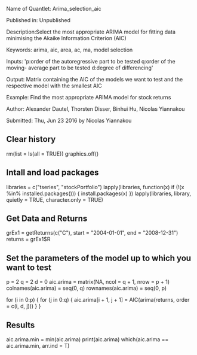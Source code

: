 Name of Quantlet: Arima_selection_aic

Published in: Unpublished

Description:Select the most appropriate ARIMA model for fitting data minimising the Akaike Information Criterion (AIC)

Keywords: arima, aic, area, ac, ma, model selection

Inputs: 'p:order of the autoregressive part to be tested
	      q:order of the moving- average part to be tested
	      d:degree of differencing'

Output: Matrix containing the AIC of the models we want to test and the respective model with the smallest AIC

Example: Find the most appropriate ARIMA model for stock returns

Author: Alexander Dautel, Thorsten Disser, Binhui Hu, Nicolas Yiannakou

Submitted: Thu, Jun 23 2016 by Nicolas Yiannakou

## Clear history
rm(list = ls(all = TRUE))
graphics.off()

## Intall and load packages
libraries = c("tseries", "stockPortfolio")
lapply(libraries, function(x) if (!(x %in% installed.packages())) {
  install.packages(x)
})
lapply(libraries, library, quietly = TRUE, character.only = TRUE)

## Get Data and Returns
grEx1 = getReturns(c("C"), start = "2004-01-01", end = "2008-12-31")
returns = grEx1$R

## Set the parameters of the model up to which you want to test
p = 2
q = 2
d = 0
aic.arima = matrix(NA, ncol = q + 1, nrow = p + 1)
colnames(aic.arima) = seq(0, q)
rownames(aic.arima) = seq(0, p)

for (i in 0:p) {
  for (j in 0:q) {
    aic.arima[i + 1, j + 1] = AIC(arima(returns, order = c(i, d, j)))
  }
}

## Results
aic.arima.min = min(aic.arima)
print(aic.arima)
which(aic.arima == aic.arima.min, arr.ind = T)
